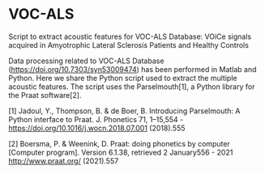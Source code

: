 # VOC-ALS
Script to extract acoustic features for VOC-ALS Database: VOiCe signals acquired in Amyotrophic Lateral Sclerosis Patients and Healthy Controls

Data processing related to VOC-ALS Database (https://doi.org/10.7303/syn53009474) has been performed in Matlab and Python. 
Here we share the Python script used to extract the multiple acoustic features. The script uses the Parselmouth[1], a Python library for the Praat software[2].


[1] Jadoul, Y., Thompson, B. & de Boer, B. Introducing Parselmouth: A Python interface to Praat. J. Phonetics 71, 1–15,554 - https://doi.org/10.1016/j.wocn.2018.07.001 (2018).555

[2] Boersma, P. & Weenink, D. Praat: doing phonetics by computer [Computer program]. Version 6.1.38, retrieved 2 January556 - 2021 http://www.praat.org/ (2021).557
